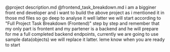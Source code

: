 @project description.md @frontend_task_breakdown.md i am a bigginer front end developer and i want to build the above project as i mentioned it in those md files so go deep to analyse it well latter we will start according to "Full Project Task Breakdown (Frontend)" step by step and remember that my only part is frontent and my partener is a backend and he will prepare for me a full completed backend endpoints, currently we are going to use sample data(objects) we will replace it latter. leme know when you are ready to start